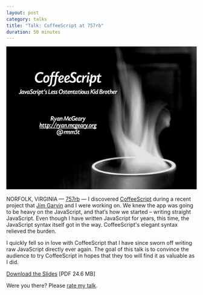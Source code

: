 ```yaml
---
layout: post
category: talks
title: "Talk: CoffeeScript at 757rb"
duration: 50 minutes
---
```


[![CoffeeScript](/images/talks/coffeescript-757rb.png)][slides]

NORFOLK, VIRGINIA &mdash; [757rb][757rb] &mdash; I discovered
[CoffeeScript][coffeescript] during a recent project that [Jim Garvin][garvin]
and I were working on.  We knew the app was going to be heavy on the JavaScript,
and that’s how we started &ndash; writing straight JavaScript.  Even though I
have written JavaScript for years, this time, the JavaScript syntax itself got
in the way.  CoffeeScript's elegant syntax relieved the burden.

I quickly fell so in love with CoffeeScript that I have since sworn off writing
raw JavaScript directly ever again.  The goal of this talk is to convince the
audience to try CoffeeScript in hopes that they too will find it as valuable as
I did.

[Download the Slides][slides] \[PDF 24.6 MB\]

Were you there? Please [rate my talk](http://spkr8.com/t/4988).

[slides]: http://files.mcgeary.org/presentations/coffeescript-757rb.pdf "Download the Slides"
[coffeescript]: http://jashkenas.github.com/coffee-script/
[garvin]: http://thegarvin.com
[757rb]:http://www.meetup.com/ruby-130/calendar/14404872/
